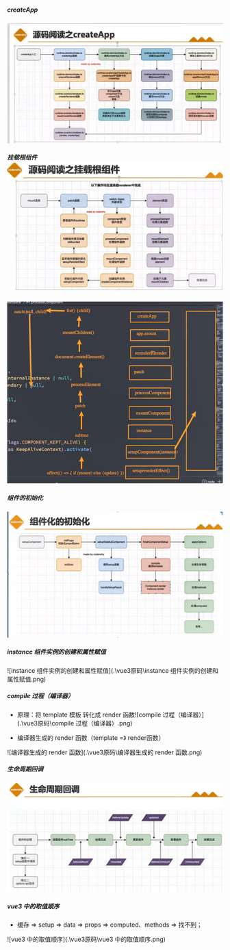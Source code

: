 ##### createApp

![createApp](.\vue3原码\createApp.png)



##### 挂载根组件![挂载根组件](.\vue3原码\挂载根组件.png)

![挂载根组件（2）](.\vue3原码\挂载根组件（2）.png)



##### 组件的初始化

![组件的初始化](.\vue3原码\组件的初始化.png)



##### instance 组件实例的创建和属性赋值

![instance 组件实例的创建和属性赋值](.\vue3原码\instance 组件实例的创建和属性赋值.png)



##### compile 过程（编译器）

- 原理：将 template 模板 转化成 render 函数![compile 过程（编译器）](.\vue3原码\compile 过程（编译器）.png)

- 编译器生成的 render 函数（template =》 render函数）

![编译器生成的 render 函数](.\vue3原码\编译器生成的 render 函数.png)



##### 生命周期回调

![生命周期回调](.\vue3原码\生命周期回调.png)



##### vue3 中的取值顺序

- 缓存 => setup => data => props => computed、methods => 找不到；

![vue3 中的取值顺序](.\vue3原码\vue3 中的取值顺序.png)